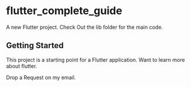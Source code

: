 # flutter_complete_guide

A new Flutter project.
Check Out the lib folder for the main code.

## Getting Started

This project is a starting point for a Flutter application.
Want to learn more about flutter.

Drop a Request on my email.
